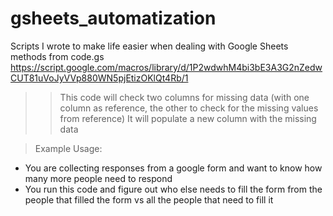 # gsheets_automatization
Scripts I wrote to make  life easier when dealing with Google Sheets
methods from code.gs
https://script.google.com/macros/library/d/1P2wdwhM4bi3bE3A3G2nZedwCUT81uVoJyVVp880WN5pjEtizOKlQt4Rb/1

>> This code will check two columns for missing data (with one column as reference, the other to check for the missing values from reference)
>> It will populate a new column with the missing data

> Example Usage:
- You are collecting responses from a google form and want to know how many more people need to respond
- You run this code and figure out who else needs to fill the form from the people that filled the form vs all the people that need to fill it
